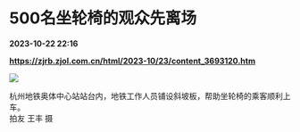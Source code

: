 # 500名坐轮椅的观众先离场

**2023-10-22 22:16**

**https://zjrb.zjol.com.cn/html/2023-10/23/content_3693120.htm**

![](https://zjrb.zjol.com.cn/images/2023-10/23/zjrb2023102300007v01b023.jpg)

杭州地铁奥体中心站站台内，地铁工作人员铺设斜坡板，帮助坐轮椅的乘客顺利上车。  
拍友 王丰 摄